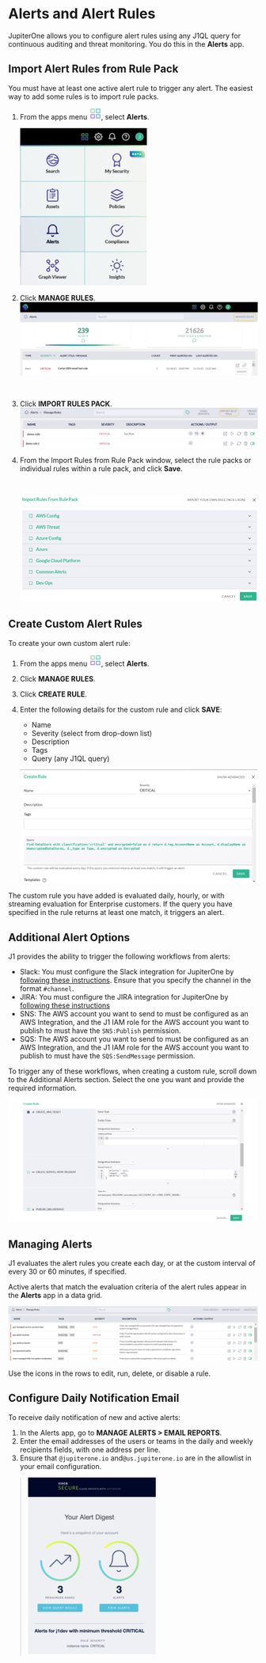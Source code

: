 # Alerts and Alert Rules

JupiterOne allows you to configure alert rules using any J1QL query for continuous auditing and threat monitoring. You do this in the **Alerts** app.

## Import Alert Rules from Rule Pack

You must have at least one active alert rule to trigger any alert. The easiest way to add some rules is to import rule packs.

1. From the apps menu ![apps](../assets/icons/apps.png), select **Alerts**.

   ![](../assets/alerts-header.png)

2. Click **MANAGE RULES**.
   ![](../assets/alerts-manage-rules.png)

   ​

3. Click **IMPORT RULES PACK**.![alerts-import-pack](../assets/alerts-import-pack.png)
   ​

4. From the Import Rules from Rule Pack window, select the rule packs or 
   individual rules within a rule pack, and click **Save**.

   ​

   ![](../assets/alerts-import-rule-pack.png)

## Create Custom Alert Rules

To create your own custom alert rule:

1. From the apps menu ![apps](../assets/icons/apps.png), select **Alerts**.

2. Click **MANAGE RULES**.

3. Click **CREATE RULE**.

4. Enter the following details for the custom rule and click **SAVE**:

   - Name
   - Severity (select from drop-down list)
   - Description
   - Tags
   - Query (any J1QL query)
     ​

   ![](../assets/alerts-create-rule.png)

The custom rule you have added is evaluated daily, hourly, or with streaming evaluation for Enterprise customers. If the query you have  specified in the rule returns at least one match, it triggers an alert.

## Additional Alert Options

J1 provides the ability to trigger the following workflows from alerts:

- Slack: You must configure the Slack integration for JupiterOne by [following these instructions](../APIs_and-integrations/slack/slack.md). Ensure that you specify the channel in the format `#channel`.
- JIRA: You must configure the JIRA integration for JupiterOne by [following these instructions](../APIs_and-integrations/jira/jira.md)
- SNS: The AWS account you want to send to must be configured as an AWS Integration, and the J1 IAM role for the AWS account you want to publish to must have the `SNS:Publish` permission.
- SQS: The AWS account you want to send to must be configured as an AWS Integration, and the J1 IAM role for the AWS account you want to publish to must have the `SQS:SendMessage` permission.

To trigger any of these workflows, when creating a custom rule, scroll down to the Additional Alerts section. Select the one you want and provide the required information.

![](../assets/alerts-additional-options-1.png)

## Managing Alerts

J1 evaluates the alert rules you create each day, or at the custom interval of every 30 or 60 minutes, if specified.

Active alerts that match the evaluation criteria of the alert rules appear in the **Alerts** app in a data grid.

![](../assets/alerts-grid.png)

Use the icons in the rows to edit, run, delete, or disable a rule.

## Configure Daily Notification Email

To receive daily notification of new and active alerts:

1. In the Alerts app, go to **MANAGE ALERTS > EMAIL REPORTS**.
2. Enter the email addresses of the users or teams in the daily and weekly recipients fields, with one address per line.
3. Ensure that `@jupiterone.io` and`@us.jupiterone.io`  are in the allowlist in your email configuration.

> ![](../assets/alerts-daily-email.png)